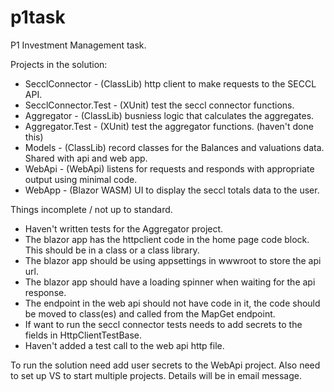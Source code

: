 # p1task
P1 Investment Management task.

Projects in the solution:

- SecclConnector - (ClassLib) http client to make requests to the SECCL API.
- SecclConnector.Test - (XUnit) test the seccl connector functions.
- Aggregator - (ClassLib) busniess logic that calculates the aggregates.	
- Aggregator.Test - (XUnit) test the aggregator functions. (haven't done this)	
- Models - (ClassLib) record classes for the Balances and valuations data. Shared with api and web app.
- WebApi - (WebApi) listens for requests and responds with appropriate output using minimal code.
- WebApp - (Blazor WASM) UI to display the seccl totals  data to the user.

Things incomplete / not up to standard.

- Haven't written tests for the Aggregator project.
- The blazor app has the httpclient code in the home page code block. This should be in a class or a class library.
- The blazor app should be using appsettings in wwwroot to store the api url.
- The blazor app should have a loading spinner when waiting for the api response.
- The endpoint in the web api should not have code in it, the code should be moved to class(es) and called from the MapGet endpoint.
- If want to run the seccl connector tests needs to add secrets to the fields in HttpClientTestBase.
- Haven't added a test call to the web api http file.

To run the solution need add user secrets to the WebApi project. 
Also need to set up VS to start multiple projects.
Details will be in email message. 
